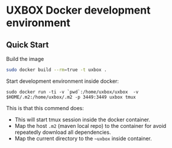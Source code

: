 # UXBOX Docker development environment #

## Quick Start ##

Build the image

```bash
sudo docker build --rm=true -t uxbox . 
```

Start development environment inside docker:

```
sudo docker run -ti -v `pwd`:/home/uxbox/uxbox  -v $HOME/.m2:/home/uxbox/.m2 -p 3449:3449 uxbox tmux
```

This is that this commend does:

- This will start tmux session inside the docker container.
- Map the host `.m2` (maven local repo) to the container for avoid repeatedly download all dependencies.
- Map the current directory to the `~uxbox` inside container.
